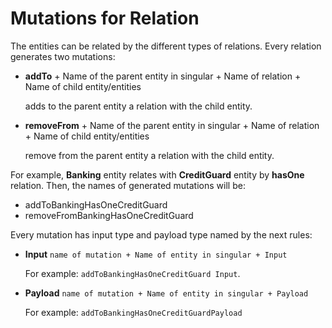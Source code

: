 # Mutations for Relation

The entities can be related by the different types of relations. Every relation generates two mutations:

* **addTo** + Name of the parent entity in singular + Name of relation + Name of child entity/entities
    
    adds to the parent entity a relation with the child entity. 
* **removeFrom** + Name of the parent entity in singular + Name of relation + Name of child entity/entities
    
    remove from the parent entity a relation with the child entity. 

For example, **Banking** entity relates with **CreditGuard** entity by **hasOne** relation. Then, the names of generated mutations will be:

- addToBankingHasOneCreditGuard
- removeFromBankingHasOneCreditGuard

Every mutation has input type and payload type named by the next rules:

- **Input**
    `name of mutation + Name of entity in singular + Input`
    
    For example: `addToBankingHasOneCreditGuard
Input`.
- **Payload**
    `name of mutation + Name of entity in singular + Payload`

    For example: `addToBankingHasOneCreditGuardPayload`


